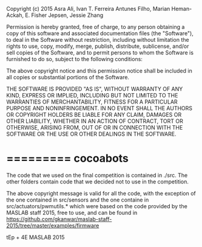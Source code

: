 Copyright (c) 2015 Asra Ali, Ivan T. Ferreira Antunes Filho, Marian Heman-Ackah, E. Fisher
Jepsen, Jessie Zhang

Permission is hereby granted, free of charge, to any person obtaining
a copy of this software and associated documentation files (the
"Software"), to deal in the Software without restriction, including
without limitation the rights to use, copy, modify, merge, publish,
distribute, sublicense, and/or sell copies of the Software, and to
permit persons to whom the Software is furnished to do so, subject to
the following conditions:

The above copyright notice and this permission notice shall be
included in all copies or substantial portions of the Software.

THE SOFTWARE IS PROVIDED "AS IS", WITHOUT WARRANTY OF ANY KIND,
EXPRESS OR IMPLIED, INCLUDING BUT NOT LIMITED TO THE WARRANTIES OF
MERCHANTABILITY, FITNESS FOR A PARTICULAR PURPOSE AND NONINFRINGEMENT.
IN NO EVENT SHALL THE AUTHORS OR COPYRIGHT HOLDERS BE LIABLE FOR ANY
CLAIM, DAMAGES OR OTHER LIABILITY, WHETHER IN AN ACTION OF CONTRACT,
TORT OR OTHERWISE, ARISING FROM, OUT OF OR IN CONNECTION WITH THE
SOFTWARE OR THE USE OR OTHER DEALINGS IN THE SOFTWARE.

=========
cocoabots
=========

The code that we used on the final competition is contained in ./src. The other folders contain code that we decided not to use in the competition.


The above copyright message is valid for all the code, with the exception of the one contained in src/sensors and the one containe in src/actuators/pwmutils.*  which were based on the code provided by the MASLAB staff 2015, free to use, and can be found in https://github.com/gkanwar/maslab-staff-2015/tree/master/examples/firmware

tEp + 4E MASLAB 2015

